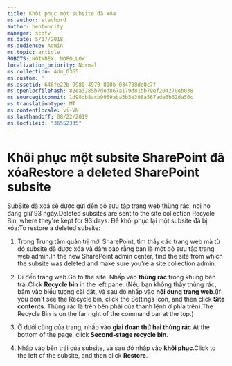 ```yaml
---
title: Khôi phục một subsite đã xóa
ms.author: stevhord
author: bentoncity
manager: scotv
ms.date: 5/17/2018
ms.audience: Admin
ms.topic: article
ROBOTS: NOINDEX, NOFOLLOW
localization_priority: Normal
ms.collection: Adm_O365
ms.custom: ''
ms.assetid: 646fe22b-9980-4970-800b-034788de0c7f
ms.openlocfilehash: 82ea3285b7ded867a179d81bb79ef204270eb038
ms.sourcegitcommit: 1d98db8acb9959aba3b5e308a567ade6b62da56c
ms.translationtype: MT
ms.contentlocale: vi-VN
ms.lasthandoff: 08/22/2019
ms.locfileid: "36552335"
---
```

# <a name="restore-a-deleted-sharepoint-subsite"></a><span data-ttu-id="01c24-102">Khôi phục một subsite SharePoint đã xóa</span><span class="sxs-lookup"><span data-stu-id="01c24-102">Restore a deleted SharePoint subsite</span></span>

<span data-ttu-id="01c24-103">SubSite đã xoá sẽ được gửi đến bộ sưu tập trang web thùng rác, nơi họ đang giữ 93 ngày.</span><span class="sxs-lookup"><span data-stu-id="01c24-103">Deleted subsites are sent to the site collection Recycle Bin, where they're kept for 93 days.</span></span> <span data-ttu-id="01c24-104">Để khôi phục lại một subsite đã bị xóa:</span><span class="sxs-lookup"><span data-stu-id="01c24-104">To restore a deleted subsite:</span></span>
  
1. <span data-ttu-id="01c24-105">Trong Trung tâm quản trị mới SharePoint, tìm thấy các trang web mà từ đó subsite đã được xóa và đảm bảo rằng bạn là một bộ sưu tập trang web admin.</span><span class="sxs-lookup"><span data-stu-id="01c24-105">In the new SharePoint admin center, find the site from which the subsite was deleted and make sure you're a site collection admin.</span></span> 
    
2. <span data-ttu-id="01c24-106">Đi đến trang web.</span><span class="sxs-lookup"><span data-stu-id="01c24-106">Go to the site.</span></span> <span data-ttu-id="01c24-107">Nhấp vào **thùng rác** trong khung bên trái.</span><span class="sxs-lookup"><span data-stu-id="01c24-107">Click **Recycle bin** in the left pane.</span></span> <span data-ttu-id="01c24-108">(Nếu bạn không thấy thùng rác, bấm vào biểu tượng cài đặt, và sau đó nhấp vào **nội dung trang web**.</span><span class="sxs-lookup"><span data-stu-id="01c24-108">(If you don't see the Recycle bin, click the Settings icon, and then click **Site contents**.</span></span> <span data-ttu-id="01c24-109">Thùng rác là trên bên phải của thanh lệnh ở phía trên).</span><span class="sxs-lookup"><span data-stu-id="01c24-109">The Recycle Bin is on the far right of the command bar at the top.)</span></span>
    
3. <span data-ttu-id="01c24-110">Ở dưới cùng của trang, nhấp vào **giai đoạn thứ hai thùng rác**.</span><span class="sxs-lookup"><span data-stu-id="01c24-110">At the bottom of the page, click **Second-stage recycle bin**.</span></span>
    
4. <span data-ttu-id="01c24-111">Nhấp vào bên trái của subsite, và sau đó nhấp vào **khôi phục**.</span><span class="sxs-lookup"><span data-stu-id="01c24-111">Click to the left of the subsite, and then click **Restore**.</span></span>
    

